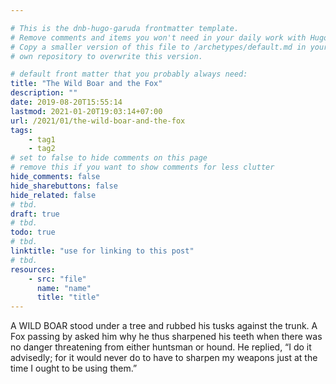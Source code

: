 ```yaml
---

# This is the dnb-hugo-garuda frontmatter template. 
# Remove comments and items you won't need in your daily work with Hugo.
# Copy a smaller version of this file to /archetypes/default.md in your
# own repository to overwrite this version.

# default front matter that you probably always need:
title: "The Wild Boar and the Fox"
description: ""
date: 2019-08-20T15:55:14
lastmod: 2021-01-20T19:03:14+07:00
url: /2021/01/the-wild-boar-and-the-fox
tags:
    - tag1
    - tag2
# set to false to hide comments on this page
# remove this if you want to show comments for less clutter
hide_comments: false
hide_sharebuttons: false
hide_related: false
# tbd.
draft: true
# tbd.
todo: true
# tbd.
linktitle: "use for linking to this post"
# tbd.
resources:
    - src: "file"
      name: "name"
      title: "title"
---
```

A WILD BOAR stood under a tree and rubbed his tusks against the trunk. A Fox passing by asked him why he thus sharpened his teeth when there was no danger threatening from either huntsman or hound. He replied, “I do it advisedly; for it would never do to have to sharpen my weapons just at the time I ought to be using them.”

